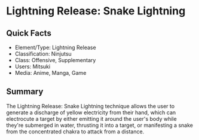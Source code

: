 # Lightning Release: Snake Lightning

## Quick Facts
- Element/Type: Lightning Release
- Classification: Ninjutsu
- Class: Offensive, Supplementary
- Users: Mitsuki
- Media: Anime, Manga, Game

## Summary
The Lightning Release: Snake Lightning technique allows the user to generate a discharge of yellow electricity from their hand, which can electrocute a target by either emitting it around the user's body while they're submerged in water, thrusting it into a target, or manifesting a snake from the concentrated chakra to attack from a distance.
